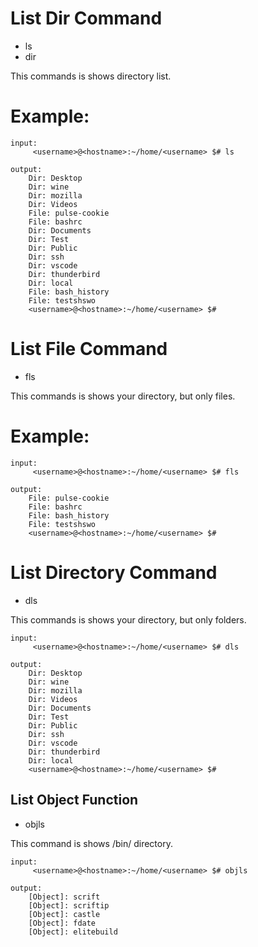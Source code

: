 # List Dir Command 

* ls
* dir

This commands is shows directory list.

# Example:
```
input:
     <username>@<hostname>:~/home/<username> $# ls

output:
    Dir: Desktop
    Dir: wine
    Dir: mozilla
    Dir: Videos
    File: pulse-cookie
    File: bashrc
    Dir: Documents
    Dir: Test
    Dir: Public
    Dir: ssh
    Dir: vscode
    Dir: thunderbird
    Dir: local
    File: bash_history
    File: testshswo
    <username>@<hostname>:~/home/<username> $#
```

# List File Command

* fls

This commands is shows your directory, but only files.


# Example:
```
input:
     <username>@<hostname>:~/home/<username> $# fls

output:
    File: pulse-cookie
    File: bashrc
    File: bash_history
    File: testshswo
    <username>@<hostname>:~/home/<username> $#
```

# List Directory Command


* dls
 
This commands is shows your directory, but only folders.

```
input:
     <username>@<hostname>:~/home/<username> $# dls

output:
    Dir: Desktop
    Dir: wine
    Dir: mozilla
    Dir: Videos
    Dir: Documents
    Dir: Test
    Dir: Public
    Dir: ssh
    Dir: vscode
    Dir: thunderbird
    Dir: local
    <username>@<hostname>:~/home/<username> $#
```

## List Object Function

* objls

This command is shows /bin/ directory.

```
input:
     <username>@<hostname>:~/home/<username> $# objls

output:
    [Object]: scrift
    [Object]: scriftip
    [Object]: castle
    [Object]: fdate
    [Object]: elitebuild
```
